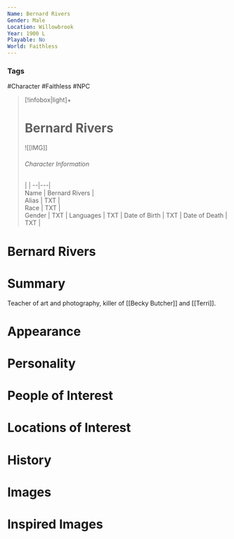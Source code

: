 ```yaml
---
Name: Bernard Rivers
Gender: Male
Location: Willowbrook
Year: 1900 L
Playable: No
World: Faithless
---
```


### Tags
#Character #Faithless #NPC 

> [!infobox|light]+  
> # Bernard Rivers  
> ![[IMG]]  
> ###### Character Information
>  |   |
> --|---|  
> Name | Bernard Rivers |  
> Alias | TXT |  
> Race | TXT |  
> Gender | TXT |
> Languages | TXT |
> Date of Birth | TXT |
> Date of Death | TXT |

# Bernard Rivers

# Summary
 Teacher of art and photography,  killer of [[Becky Butcher]] and [[Terri]].
# Appearance

# Personality

# People of Interest

# Locations of Interest

# History

# Images

# Inspired Images
